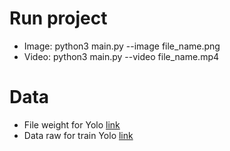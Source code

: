 # Run project
- Image: python3 main.py --image file_name.png
- Video: python3 main.py --video file_name.mp4

# Data
- File weight for Yolo [link](https://drive.google.com/file/d/1DAC6NLEviOfAf2wcf0D66b9ISwvyzCRc/view?usp=sharing)
- Data raw for train Yolo [link](https://www.kaggle.com/c/acc-german-traffic-sign-classification/data)
